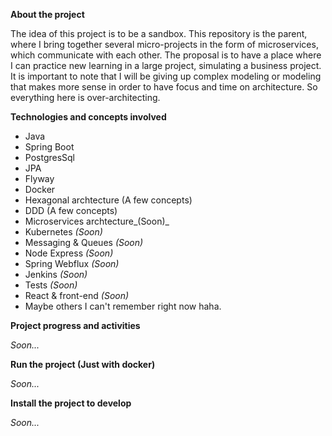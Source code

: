 **About the project**

The idea of this project is to be a sandbox. This repository is the parent, where I bring together several micro-projects in the form of microservices, which communicate with each other. The proposal is to have a place where I can practice new learning in a large project, simulating a business project.
It is important to note that I will be giving up complex modeling or modeling that makes more sense in order to have focus and time on architecture. So everything here is over-architecting.

**Technologies and concepts involved**

- Java
- Spring Boot
- PostgresSql
- JPA
- Flyway
- Docker
- Hexagonal archtecture (A few concepts)
- DDD (A few concepts)
- Microservices archtecture_(Soon)_
- Kubernetes _(Soon)_
- Messaging & Queues _(Soon)_
- Node Express _(Soon)_
- Spring Webflux _(Soon)_
- Jenkins _(Soon)_
- Tests _(Soon)_
- React & front-end _(Soon)_
- Maybe others I can't remember right now haha.

**Project progress and activities**

_Soon..._

**Run the project (Just with docker)**

_Soon..._

**Install the project to develop**

_Soon..._

